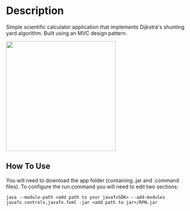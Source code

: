# Description
Simple scientific calculator application that implements Dijkstra's
shunting yard algorithm. Built using an MVC design pattern.

<img src=https://i.postimg.cc/59wFPRp7/calc.png width="300">

## How To Use

You will need to download the app folder (containing .jar and .command files).
To configure the run.command you will need to edit two sections:

`java --module-path <add path to your javafxSDK> --add-modules javafx.controls,javafx.fxml -jar <add path to jar>/RPN.jar`
 